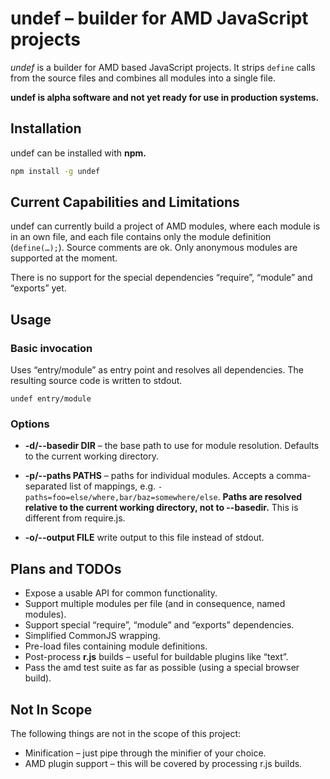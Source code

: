   # undef – builder for AMD JavaScript projects

*undef* is a builder for AMD based JavaScript projects. It strips `define`
calls from the source files and combines all modules into a single file.

**undef is alpha software and not yet ready for use in production systems.**


## Installation

undef can be installed with **npm.**

```sh
npm install -g undef
```


## Current Capabilities and Limitations

undef can currently build a project of AMD modules, where each module is in an
own file, and each file contains only the module definition (`define(…);`).
Source comments are ok. Only anonymous modules are supported at the moment.

There is no support for the special dependencies “require”, “module” and
“exports” yet.


## Usage

### Basic invocation
Uses “entry/module” as entry point and resolves all dependencies. The resulting
source code is written to stdout.

```
undef entry/module
```


### Options
* **-d/--basedir DIR** – the base path to use for module resolution. Defaults
  to the current working directory.

* **-p/--paths PATHS** – paths for individual modules. Accepts a comma-separated
  list of mappings, e.g. `-paths=foo=else/where,bar/baz=somewhere/else`. **Paths
  are resolved relative to the current working directory, not to --basedir.**
  This is different from require.js.

* **-o/--output FILE** write output to this file instead of stdout.


## Plans and TODOs

* Expose a usable API for common functionality.
* Support multiple modules per file (and in consequence, named modules).
* Support special “require”, “module” and “exports” dependencies.
* Simplified CommonJS wrapping.
* Pre-load files containing module definitions.
* Post-process **r.js** builds – useful for buildable plugins like “text”.
* Pass the amd test suite as far as possible (using a special browser build).


## Not In Scope

The following things are not in the scope of this project:

* Minification – just pipe through the minifier of your choice.
* AMD plugin support – this will be covered by processing r.js builds.
